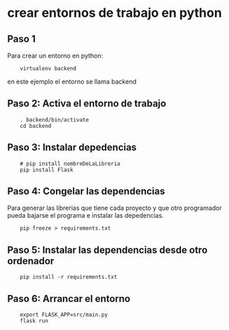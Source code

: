 # crear entornos de trabajo en python

## Paso 1

Para crear un entorno en python: 

        virtualenv backend

en este ejemplo el entorno se llama backend

## Paso 2: Activa el entorno de trabajo

        . backend/bin/activate
        cd backend

## Paso 3: Instalar depedencias

        # pip install nombreDeLaLibreria
        pip install Flask 

## Paso 4: Congelar las dependencias

Para generar las librerias que tiene cada proyecto y que otro programador pueda bajarse el programa e instalar las depedencias.

        pip freeze > requirements.txt

## Paso 5: Instalar las dependencias desde otro ordenador
        
        pip install -r requirements.txt

## Paso 6: Arrancar el entorno

        export FLASK_APP=src/main.py
        flask run